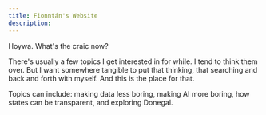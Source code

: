 ```yaml
---
title: Fionntán's Website 
description: 
---
```


Hoywa. What's the craic now?

There's usually a few topics I get interested in for while. I tend to think them over. But I want somewhere tangible to put that thinking, that searching and back and forth with myself. And this is the place for that. 

Topics can include: making data less boring, making AI more boring, how states can be transparent, and exploring Donegal.